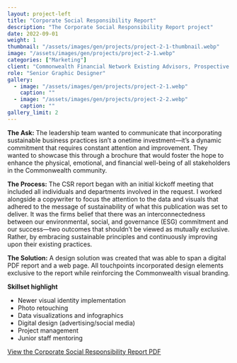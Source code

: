```yaml
---
layout: project-left
title: "Corporate Social Responsibility Report"
description: "The Corporate Social Responsibility Report project"
date: 2022-09-01
weight: 1
thumbnail: "/assets/images/gen/projects/project-2-1-thumbnail.webp"
image: "/assets/images/gen/projects/project-2-1.webp"
categories: ["Marketing"]
client: "Commonwealth Financial Network Existing Advisors, Prospective Advisors, Public"
role: "Senior Graphic Designer"
gallery:
  - image: "/assets/images/gen/projects/project-2-1.webp"
    caption: ""
  - image: "/assets/images/gen/projects/project-2-2.webp"
    caption: ""
gallery_limit: 2
---
```


<strong>The Ask:</strong> The leadership team wanted to communicate that incorporating sustainable business practices isn’t a onetime investment—it’s a dynamic commitment that requires constant attention and improvement. They wanted to showcase this through a brochure that would foster the hope to enhance the physical, emotional, and financial well-being of all stakeholders in the Commonwealth community.

<strong>The Process:</strong> The CSR report began with an initial kickoff meeting that included all individuals and departments involved in the request. I worked alongside a copywriter to focus the attention to the data and visuals that adhered to the message of sustainability of what this publication was set to deliver. It was the firms belief that there was an interconnectedness between our environmental, social, and governance (ESG) commitment and our success—two outcomes that shouldn’t be viewed as mutually exclusive. Rather, by embracing sustainable principles and continuously improving upon their existing practices.

<strong>The Solution:</strong> A design solution was created that was able to span a digital PDF report and a web page. All touchpoints incorporated design elements exclusive to the report while reinforcing the Commonwealth visual branding.

<strong>Skillset highlight</strong>
- Newer visual identity implementation
- Photo retouching
- Data visualizations and infographics
- Digital design (advertising/social media)
- Project management
- Junior staff mentoring

[View the Corporate Social Responsibility Report PDF](/portfolio/assets/pdf/Corporate_Social_Responsibility_Report.pdf)
